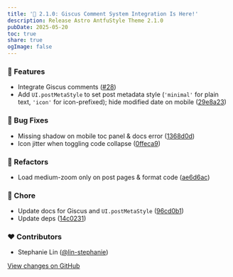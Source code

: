 ```yaml
---
title: '💬 2.1.0: Giscus Comment System Integration Is Here!'
description: Release Astro AntfuStyle Theme 2.1.0
pubDate: 2025-05-20
toc: true
share: true
ogImage: false
---
```


### 🚀 Features

- Integrate Giscus comments ([#28](https://github.com/lin-stephanie/astro-antfustyle-theme/pull/28))
- Add `UI.postMetaStyle` to set post metadata style (`'minimal'` for plain text, `'icon'` for icon-prefixed); hide modified date on mobile ([29e8a23](https://github.com/lin-stephanie/astro-antfustyle-theme/commit/29e8a23))

### 🐞 Bug Fixes

- Missing shadow on mobile toc panel & docs error ([1368d0d](https://github.com/lin-stephanie/astro-antfustyle-theme/commit/1368d0d))
- Icon jitter when toggling code collapse ([0ffeca9](https://github.com/lin-stephanie/astro-antfustyle-theme/commit/0ffeca9))

### 💅 Refactors

- Load medium-zoom only on post pages & format code ([ae6d6ac](https://github.com/lin-stephanie/astro-antfustyle-theme/commit/ae6d6ac))

### 🏡 Chore

- Update docs for Giscus and `UI.postMetaStyle` ([96cd0b1](https://github.com/lin-stephanie/astro-antfustyle-theme/commit/96cd0b1))
- Update deps ([14c0231](https://github.com/lin-stephanie/astro-antfustyle-theme/commit/14c0231))

### ❤️ Contributors

- Stephanie Lin ([@lin-stephanie](https://github.com/lin-stephanie))

[View changes on GitHub](https://github.com/lin-stephanie/astro-antfustyle-theme/compare/2.0.0...2.1.0)